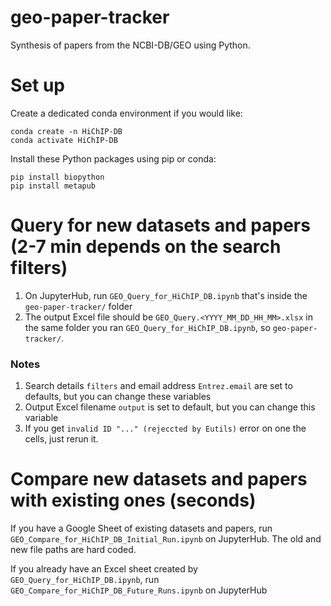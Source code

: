 # geo-paper-tracker
Synthesis of papers from the NCBI-DB/GEO using Python.

# Set up
Create a dedicated conda environment if you would like:
```
conda create -n HiChIP-DB
conda activate HiChIP-DB
```

Install these Python packages using pip or conda:
```
pip install biopython
pip install metapub
```



# Query for new datasets and papers (2-7 min depends on the search filters)
1. On JupyterHub, run `GEO_Query_for_HiChIP_DB.ipynb` that's inside the `geo-paper-tracker/` folder
2. The output Excel file should be `GEO_Query.<YYYY_MM_DD_HH_MM>.xlsx` in the same folder you ran `GEO_Query_for_HiChIP_DB.ipynb`, so `geo-paper-tracker/`.

### Notes
1. Search details `filters` and email address `Entrez.email` are set to defaults, but you can change these variables
2. Output Excel filename `output` is set to default, but you can change this variable
3. If you get `invalid ID "..." (rejeccted by Eutils)` error on one the cells, just rerun it.


# Compare new datasets and papers with existing ones (seconds)
If you have a Google Sheet of existing datasets and papers, run `GEO_Compare_for_HiChIP_DB_Initial_Run.ipynb` on JupyterHub. The old and new file paths are hard coded.

If you already have an Excel sheet created by `GEO_Query_for_HiChIP_DB.ipynb`, run `GEO_Compare_for_HiChIP_DB_Future_Runs.ipynb` on JupyterHub
